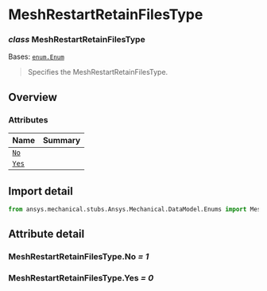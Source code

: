 <a id="meshrestartretainfilestype"></a>

# MeshRestartRetainFilesType

<a id="MeshRestartRetainFilesType"></a>

### *class* MeshRestartRetainFilesType

Bases: [`enum.Enum`](https://docs.python.org/3/library/enum.html#enum.Enum)

> Specifies the MeshRestartRetainFilesType.

> <!-- !! processed by numpydoc !! -->

<a id="overview"></a>

## Overview

### Attributes

| Name | Summary |
|------------------------------------------|----|
| [`No`](#MeshRestartRetainFilesType.No)   |    |
| [`Yes`](#MeshRestartRetainFilesType.Yes) |    |

<a id="import-detail"></a>

## Import detail

```python
from ansys.mechanical.stubs.Ansys.Mechanical.DataModel.Enums import MeshRestartRetainFilesType
```

<a id="attribute-detail"></a>

## Attribute detail

<a id="MeshRestartRetainFilesType.No"></a>

### MeshRestartRetainFilesType.No *= 1*

<a id="MeshRestartRetainFilesType.Yes"></a>

### MeshRestartRetainFilesType.Yes *= 0*
